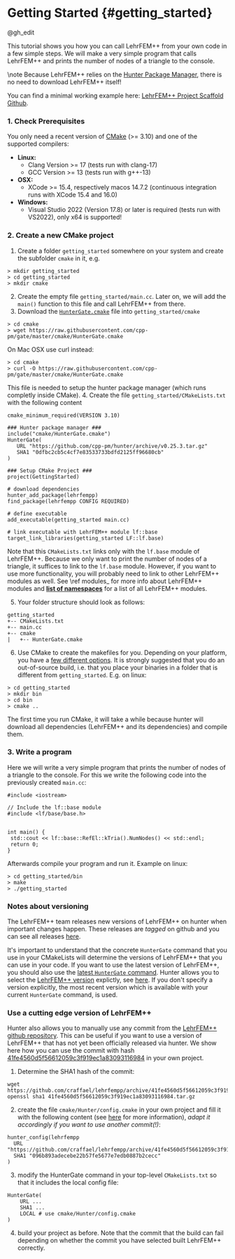 # Getting Started {#getting_started}

@gh_edit

 
 This tutorial shows you how you can call LehrFEM++ from your own code in a few simple steps.
 We will make a very simple program that calls LehrFEM++ and prints the number of nodes of a triangle to the console.
 
 \note Because LehrFEM++ relies on the [Hunter Package Manager](https://github.com/ruslo/hunter), there is no need to download LehrFEM++ itself!

 You can find a minimal working example here: [LehrFEM++ Project Scaffold Github](https://github.com/benedict-armstrong/lehrfempp_minimal_example).

 ### 1. Check Prerequisites
 
 You only need a recent version of [CMake](https://cmake.org/download/) (>= 3.10) and one of the supported compilers:
 - **Linux:**
   - Clang Version >= 17 (tests run with clang-17)
   - GCC Version >= 13 (tests run with g++-13)
 - **OSX:**
   - XCode >= 15.4, respectively macos 14.7.2 (continuous integration runs with XCode 15.4 and 16.0)
 - **Windows:**
   - Visual Studio 2022 (Version 17.8) or later is required (tests run with VS2022), only x64 is supported!
 
 
 ### 2. Create a new CMake project
 1. Create a folder `getting_started` somewhere on your system and create the subfolder `cmake` in it, e.g.
 ```
 > mkdir getting_started
 > cd getting_started
 > mkdir cmake
 ```
 2. Create the empty file `getting_started/main.cc`. Later on, we will add the `main()` function to this file and call LehrFEM++ from there.
 3. Download the [`HunterGate.cmake`](https://raw.githubusercontent.com/cpp-pm/gate/master/cmake/HunterGate.cmake) file into `getting_started/cmake`
 ```
 > cd cmake
 > wget https://raw.githubusercontent.com/cpp-pm/gate/master/cmake/HunterGate.cmake
 ```
On Mac OSX use curl instead:
 ```
 > cd cmake
 > curl -O https://raw.githubusercontent.com/cpp-pm/gate/master/cmake/HunterGate.cmake
 ```
   This file is needed to setup the hunter package manager (which runs completly inside CMake).
 4. Create the file `getting_started/CMakeLists.txt` with the following content
 ```
cmake_minimum_required(VERSION 3.10)

### Hunter package manager ###
include("cmake/HunterGate.cmake")
HunterGate(
    URL "https://github.com/cpp-pm/hunter/archive/v0.25.3.tar.gz"
    SHA1 "0dfbc2cb5c4cf7e83533733bdfd2125ff96680cb"
)

### Setup CMake Project ###
project(GettingStarted)

# download dependencies
hunter_add_package(lehrfempp)
find_package(lehrfempp CONFIG REQUIRED)

# define executable
add_executable(getting_started main.cc)

# link executable with LehrFEM++ module lf::base
target_link_libraries(getting_started LF::lf.base) 
 ```
   Note that this `CMakeLists.txt` links only with the `lf.base` module of LehrFEM++. Because we only want to print the number of nodes of a triangle, it suffices to link to the `lf.base` module.
   However, if you want to use more functionality, you will probably need to link to other LehrFEM++ modules as well.
   See \ref modules_ for more info about LehrFEM++ modules and [__list of namespaces__](./namespaces.html) for a list of all LehrFEM++ modules.

 5. Your folder structure should look as follows:
 ```
 getting_started
 +-- CMakeLists.txt
 +-- main.cc
 +-- cmake
 |   +-- HunterGate.cmake
 ```
 6. Use CMake to create the makefiles for you. Depending on your platform, you have a [few different options](https://cmake.org/runningcmake/). 
   It is strongly suggested that you do an out-of-source build, i.e. that you place your binaries in a folder that is different from `getting_started`.
   E.g. on linux:
 ```
 > cd getting_started
 > mkdir bin
 > cd bin
 > cmake .. 
 ```
   The first time you run CMake, it will take a while because hunter will download all dependencies (LehrFEM++ and its dependencies) and compile them.
   

### 3. Write a program
 Here we will write a very simple program that prints the number of nodes of a triangle to the console. 
 For this we write the following code into the previously created `main.cc`:
 ```
#include <iostream>

// Include the lf::base module
#include <lf/base/base.h>


int main() {
  std::cout << lf::base::RefEl::kTria().NumNodes() << std::endl;
  return 0;
}
 ```
 
 Afterwards compile your program and run it. Example on linux:
 ```
 > cd getting_started/bin
 > make
 > ./getting_started
 ```
 
 
 
### Notes about versioning
The LehrFEM++ team releases new versions of LehrFEM++ on hunter when important changes happen. 
These releases are _tagged_ on github and you can see all releases [here](https://github.com/craffael/lehrfempp/releases).

It's important to understand that the concrete `HunterGate` command that you use in your CMakeLists will determine the versions of LehrFEM++ that you can use in your code.
If you want to use the latest version of LehrFEM++, you should also use the [latest `HunterGate` command](https://github.com/cpp-pm/hunter/releases).
Hunter allows you to select the [LehrFEM++ version](https://github.com/craffael/lehrfempp/releases) explictly, see [here](https://hunter.readthedocs.io/en/latest/reference/user-modules/hunter_config.html).
If you don't specify a version explicitly, the most recent version which is available with your current `HunterGate` command, is used.


### Use a cutting edge version of LehrFEM++
Hunter also allows you to manually use any commit from the [LehrFEM++ github repository](https://github.com/craffael/lehrfempp).
This can be useful if you want to use a version of LehrFEM++ that has not yet been officially released via hunter.
We show here how you can use the commit with hash [41fe4560d5f56612059c3f919ec1a83093116984](https://github.com/craffael/lehrfempp/commit/41fe4560d5f56612059c3f919ec1a83093116984) in your own project.

1) Determine the SHA1 hash of the commit:
```
wget https://github.com/craffael/lehrfempp/archive/41fe4560d5f56612059c3f919ec1a83093116984.tar.gz
openssl sha1 41fe4560d5f56612059c3f919ec1a83093116984.tar.gz
```

2) create the file `cmake/Hunter/config.cmake` in your own project and fill it with the following content (see [here](https://hunter.readthedocs.io/en/latest/reference/user-modules/hunter_config.html) for more information), *adapt it accordingly if you want to use another commit(!)*:
```
hunter_config(lehrfempp
  URL "https://github.com/craffael/lehrfempp/archive/41fe4560d5f56612059c3f919ec1a83093116984.tar.gz"
  SHA1 "096b893adecebe22b57fe5677e7edb0887b2cecc"
)
```
3) modify the HunterGate command in your top-level `CMakeLists.txt` so that it includes the local config file:
```
HunterGate(
    URL ...
    SHA1 ...
    LOCAL # use cmake/Hunter/config.cmake
)
```

4) build your project as before. Note that the commit that the build can fail depending on whether the commit you have selected built LehrFEM++ correctly.

